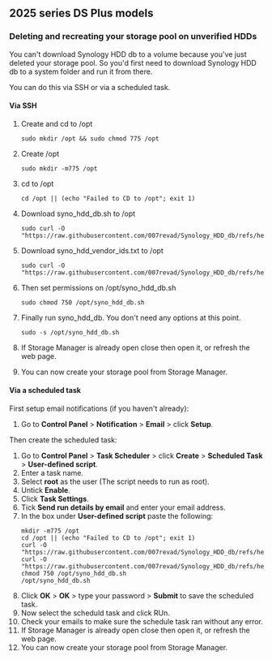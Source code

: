 ## 2025 series DS Plus models

### Deleting and recreating your storage pool on unverified HDDs

You can't download Synology HDD db to a volume because you've just deleted your storage pool. So you'd first need to download Synology HDD db to a system folder and run it from there.

You can do this via SSH or via a scheduled task.

#### Via SSH

1. Create and cd to /opt
    ```
    sudo mkdir /opt && sudo chmod 775 /opt
    ```

2. Create /opt
    ```
    sudo mkdir -m775 /opt
    ```

2. cd to /opt
    ```
    cd /opt || (echo "Failed to CD to /opt"; exit 1)
    ```

3. Download syno_hdd_db.sh to /opt
    ```
    sudo curl -O "https://raw.githubusercontent.com/007revad/Synology_HDD_db/refs/heads/main/syno_hdd_db.sh"
    ```

4. Download syno_hdd_vendor_ids.txt to /opt
    ```
    sudo curl -O "https://raw.githubusercontent.com/007revad/Synology_HDD_db/refs/heads/main/syno_hdd_vendor_ids.txt"
    ```

5. Then set permissions on /opt/syno_hdd_db.sh
    ```
    sudo chmod 750 /opt/syno_hdd_db.sh
    ```

6. Finally run syno_hdd_db. You don't need any options at this point.
    ```
    sudo -s /opt/syno_hdd_db.sh
    ```

8. If Storage Manager is already open close then open it, or refresh the web page.
9. You can now create your storage pool from Storage Manager.

#### Via a scheduled task

First setup email notifications (if you haven't already):

1. Go to **Control Panel** > **Notification** > **Email** > click **Setup**.

Then create the scheduled task:

1. Go to **Control Panel** > **Task Scheduler** > click **Create** > **Scheduled Task** > **User-defined script**.
2. Enter a task name.
3. Select **root** as the user (The script needs to run as root).
4. Untick **Enable**.
5. Click **Task Settings**.
6. Tick **Send run details by email** and enter your email address.
7. In the box under **User-defined script** paste the following: 
    ```
    mkdir -m775 /opt
    cd /opt || (echo "Failed to CD to /opt"; exit 1)
    curl -O "https://raw.githubusercontent.com/007revad/Synology_HDD_db/refs/heads/main/syno_hdd_db.sh"
    curl -O "https://raw.githubusercontent.com/007revad/Synology_HDD_db/refs/heads/main/syno_hdd_vendor_ids.txt"
    chmod 750 /opt/syno_hdd_db.sh
    /opt/syno_hdd_db.sh
    ```
8. Click **OK** > **OK** > type your password > **Submit** to save the scheduled task.
9. Now select the scheduld task and click RUn.
10. Check your emails to make sure the schedule task ran without any error.
11. If Storage Manager is already open close then open it, or refresh the web page.
12. You can now create your storage pool from Storage Manager.
